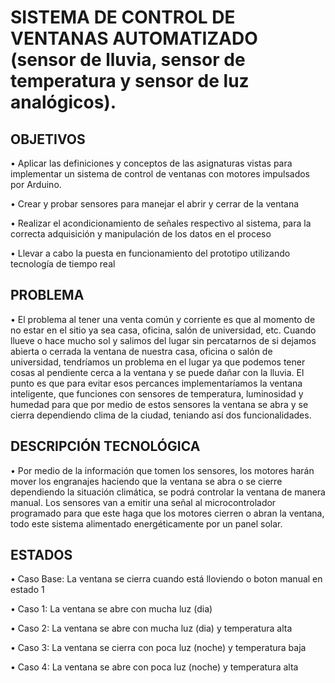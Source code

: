# SISTEMA DE CONTROL DE VENTANAS AUTOMATIZADO (sensor de lluvia, sensor de temperatura y sensor de luz analógicos). 

## OBJETIVOS 

•	Aplicar las definiciones y conceptos de las asignaturas vistas para implementar un sistema de control de ventanas con motores impulsados por Arduino.

•	Crear y probar sensores para manejar el abrir y cerrar de la ventana

•	Realizar el acondicionamiento de señales respectivo al sistema, para la correcta adquisición y manipulación de los datos en el proceso 

•	Llevar a cabo la puesta en funcionamiento del prototipo utilizando tecnología de tiempo real

## PROBLEMA

• El problema al tener una venta común y corriente es que al momento de no estar en el sitio ya sea casa, oficina, salón de universidad, etc. Cuando llueve o hace mucho sol y salimos del lugar sin percatarnos de si dejamos abierta o cerrada la ventana de nuestra casa, oficina o salón de universidad, tendríamos un problema en el lugar ya que podemos tener cosas al pendiente cerca a la ventana y se puede dañar con la lluvia. El punto es que para evitar esos percances implementaríamos la ventana inteligente, que funciones con sensores de temperatura, luminosidad y humedad para que por medio de estos sensores la ventana se abra y se cierra dependiendo clima de la ciudad, teniando así dos funcionalidades.

## DESCRIPCIÓN TECNOLÓGICA

• Por medio de la información que tomen los sensores, los motores harán mover los engranajes haciendo que la ventana se abra o se cierre dependiendo la situación climática, se podrá controlar la ventana de manera manual.
Los sensores van a emitir una señal al microcontrolador programado para que este haga que los motores cierren o abran la ventana, todo este sistema alimentado energéticamente por un panel solar.

## ESTADOS

• Caso Base: La ventana se cierra cuando está lloviendo o boton manual en estado 1

• Caso 1: La ventana se abre con mucha luz (dia)

• Caso 2: La ventana se abre con mucha luz (dia) y temperatura alta

• Caso 3: La ventana se cierra con poca luz (noche) y temperatura baja

• Caso 4: La ventana se abre con poca luz (noche) y temperatura alta
